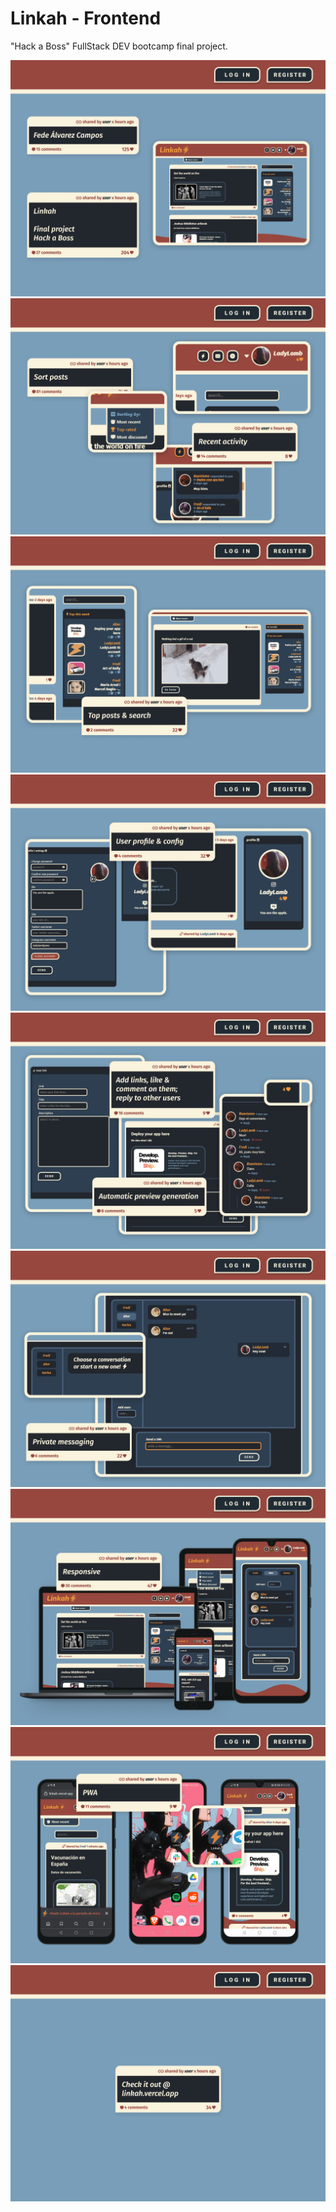 # Linkah - Frontend

"Hack a Boss" FullStack DEV bootcamp final project.

![Linkah](</docs/linka%20(1).png>)
![Linkah](</docs/linka%20(2).png>)
![Linkah](</docs/linka%20(3).png>)
![Linkah](</docs/linka%20(4).png>)
![Linkah](</docs/linka%20(5).png>)
![Linkah](</docs/linka%20(6).png>)
![Linkah](</docs/linka%20(7).png>)
![Linkah](</docs/linka%20(9).png>)
![Linkah](</docs/linka%20(8).png>)
